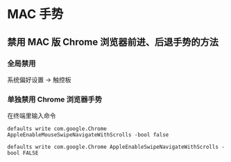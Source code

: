 # MAC 手势

## 禁用 MAC 版 Chrome 浏览器前进、后退手势的方法

### 全局禁用

系统偏好设置 -> 触控板

### 单独禁用 Chrome 浏览器手势

在终端里输入命令

`defaults write com.google.Chrome AppleEnableMouseSwipeNavigateWithScrolls -bool false`

`defaults write com.google.Chrome AppleEnableSwipeNavigateWithScrolls -bool FALSE`

[](https://zhuanlan.zhihu.com/p/481798545)
